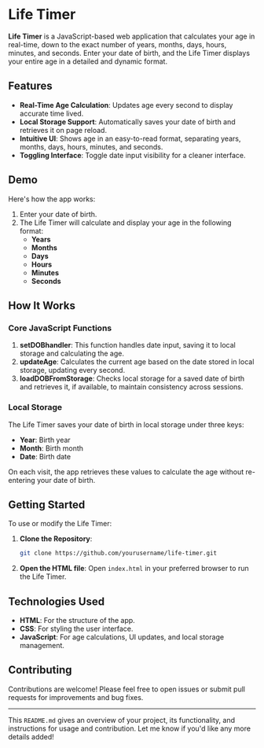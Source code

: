 

# Life Timer

**Life Timer** is a JavaScript-based web application that calculates your age in real-time, down to the exact number of years, months, days, hours, minutes, and seconds. Enter your date of birth, and the Life Timer displays your entire age in a detailed and dynamic format.

## Features

- **Real-Time Age Calculation**: Updates age every second to display accurate time lived.
- **Local Storage Support**: Automatically saves your date of birth and retrieves it on page reload.
- **Intuitive UI**: Shows age in an easy-to-read format, separating years, months, days, hours, minutes, and seconds.
- **Toggling Interface**: Toggle date input visibility for a cleaner interface.

## Demo

Here's how the app works:
1. Enter your date of birth.
2. The Life Timer will calculate and display your age in the following format:
   - **Years**
   - **Months**
   - **Days**
   - **Hours**
   - **Minutes**
   - **Seconds**

## How It Works

### Core JavaScript Functions

1. **setDOBhandler**: This function handles date input, saving it to local storage and calculating the age.
2. **updateAge**: Calculates the current age based on the date stored in local storage, updating every second.
3. **loadDOBFromStorage**: Checks local storage for a saved date of birth and retrieves it, if available, to maintain consistency across sessions.

### Local Storage

The Life Timer saves your date of birth in local storage under three keys:
- **Year**: Birth year
- **Month**: Birth month
- **Date**: Birth date

On each visit, the app retrieves these values to calculate the age without re-entering your date of birth.

## Getting Started

To use or modify the Life Timer:
1. **Clone the Repository**:
   ```bash
   git clone https://github.com/yourusername/life-timer.git
   ```
2. **Open the HTML file**: Open `index.html` in your preferred browser to run the Life Timer.

## Technologies Used

- **HTML**: For the structure of the app.
- **CSS**: For styling the user interface.
- **JavaScript**: For age calculations, UI updates, and local storage management.

## Contributing

Contributions are welcome! Please feel free to open issues or submit pull requests for improvements and bug fixes.

---

This `README.md` gives an overview of your project, its functionality, and instructions for usage and contribution. Let me know if you'd like any more details added!
